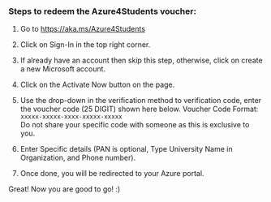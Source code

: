 ### Steps to redeem the Azure4Students voucher: 

1. Go to https://aka.ms/Azure4Students 

2. Click on Sign-In in the top right corner. 

3. If already have an account then skip this step, otherwise, click on create a new Microsoft account. 

4. Click on the Activate Now button on the page. 

5. Use the drop-down in the verification method to verification code, enter the voucher code (25 DIGIT) shown here below. 
Voucher Code Format: 
`xxxxx-xxxxx-xxxx-xxxxx-xxxxx`
<br />Do not share your specific code with someone as this is exclusive to you. 

6. Enter Specific details (PAN is optional, Type University Name in Organization, and Phone number). 

7. Once done, you will be redirected to your Azure portal.

Great! Now you are good to go! :) 
